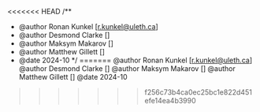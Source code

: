 <<<<<<< HEAD
/**
* @author Ronan Kunkel [r.kunkel@uleth.ca]
* @author Desmond Clarke []
* @author Maksym Makarov []
* @author Matthew Gillett []
* @date 2024-10
*/
=======
@author Ronan Kunkel [r.kunkel@uleth.ca]
@author Desmond Clarke []
@author Maksym Makarov []
@author Matthew Gillett []
@date 2024-10

>>>>>>> f256c73b4ca0ec25bc1e822d451efe14ea4b3990
